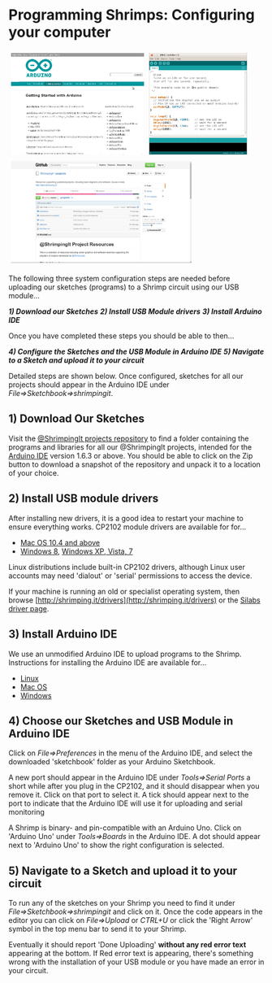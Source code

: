 # Programming Shrimps: Configuring your computer

<section>
<img src="arduinoweb.png" style="margin:1%;height:200px"/><img src="arduinoide.png" style="margin:1%;height:200px"/><img src="projectsgithub.png" style="margin:1%;height:200px"/>
</section>

The following three system configuration steps are needed before uploading our sketches (programs) to a Shrimp circuit using our USB module...

***1) Download our Sketches***
***2) Install USB Module drivers***
***3) Install Arduino IDE***

Once you have completed these steps you should be able to then...

***4) Configure the Sketches and the USB Module in Arduino IDE***
***5) Navigate to a Sketch and upload it to your circuit***

Detailed steps are shown below. Once configured, sketches for all our projects should appear in the Arduino IDE under *File=>Sketchbook=>shrimpingit*. 

## 1) Download Our Sketches

Visit the [@ShrimpingIt projects repository](https://github.com/ShrimpingIt/projects) to find a folder containing the programs and libraries for all our @ShrimpingIt projects, intended for the [Arduino IDE](http://www.arduino.cc/en/Main/Software)  version 1.6.3 or above. You should be able to click on the Zip button to download a snapshot of the repository and unpack it to a location of your choice.

## 2) Install USB module drivers

After installing new drivers, it is a good idea to restart your machine to ensure everything works. CP2102 module drivers are available for for...

* [Mac OS 10.4 and above](http://shrimping.it/drivers/cp2102/macos/10.4-10.9_newer_untested/Mac_OSX_VCP_Driver.zip)
* [Windows 8](http://shrimping.it/drivers/cp2102/windows/windows-8-silabs/CP210x_VCP_Windows.zip), [Windows XP, Vista, 7](http://shrimping.it/drivers/cp2102/windows/xp-vista-win7-silabs/CP210x_VCP_Win_XP_S2K3_Vista_7.exe)

Linux distributions include built-in CP2102 drivers, although Linux user accounts may need 'dialout' or 'serial' permissions to access the device. 

If your machine is running an old or specialist operating system, then browse [http://shrimping.it/drivers](http://shrimping.it/drivers) or the [Silabs driver page](https://www.silabs.com/products/mcu/Pages/USBtoUARTBridgeVCPDrivers.aspx).

## 3) Install Arduino IDE

We use an unmodified Arduino IDE to upload programs to the Shrimp. Instructions for installing the Arduino IDE are available for...

* [Linux](http://playground.arduino.cc/Learning/Linux)
* [Mac OS](http://arduino.cc/en/Guide/MacOSX)
* [Windows](http://arduino.cc/en/Guide/Windows)

## 4) Choose our Sketches and USB Module in Arduino IDE

Click on *File=>Preferences* in the menu of the Arduino IDE, and select the downloaded 'sketchbook' folder as your Arduino Sketchbook.

A new port should appear in the Arduino IDE under *Tools=>Serial Ports* a short while after you plug in the CP2102, and it should disappear when you remove it. Click on that port to select it. A tick should appear next to the port to indicate that the Arduino IDE will use it for uploading and serial monitoring

A Shrimp is binary- and pin-compatible with an Arduino Uno. Click on 'Arduino Uno' under *Tools=>Boards* in the Arduino IDE. A dot should appear next to 'Arduino Uno' to show the right configuration is selected.

## 5) Navigate to a Sketch and upload it to your circuit

To run any of the sketches on your Shrimp you need to find it under *File=>Sketchbook=>shrimpingit* and click on it. Once the code appears in the editor you can click on *File=>Upload* or *CTRL+U* or click the 'Right Arrow' symbol in the top menu bar to send it to your Shrimp.

Eventually it should report 'Done Uploading' **without any red error text** appearing at the bottom. If Red error text is appearing, there's something wrong with the installation of your USB module or you have made an error in your circuit.